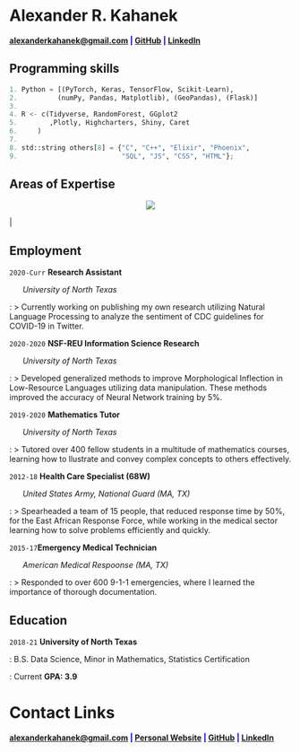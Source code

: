 # Alexander R. Kahanek

<span style="color:blue">**<a href="mailto:alexanderkahanek@gmail.com">alexanderkahanek@gmail.com</a>
|
<a href="https://github.com/alexander-kahanek" target="_blank">GitHub</a>
|
<a href="https://linkedin.com/in/alex-kah" target="_blank">LinkedIn</a>**</span>

## **Programming skills**

```python
1. Python = [(PyTorch, Keras, TensorFlow, Scikit-Learn), 
2.          (numPy, Pandas, Matplotlib), (GeoPandas), (Flask)]
3.
4. R <- c(Tidyverse, RandomForest, GGplot2
5.        ,Plotly, Highcharters, Shiny, Caret
6.     )
7.
8. std::string others[8] = {"C", "C++", "Elixir", "Phoenix",
9.                          "SQL", "JS", "CSS", "HTML"};
```

## **Areas of Expertise**

<p align="center"><img src="https://alexander-kahanek.github.io/assets/img/expertise_graph.png"></p>


|



## **Employment**

`2020-Curr` **Research Assistant**

&nbsp; &nbsp; &nbsp; _University of North Texas_

: > Currently working on publishing my own research utilizing Natural Language Processing to analyze the sentiment of CDC guidelines for COVID-19 in Twitter.

`2020-2020` **NSF-REU Information Science Research**

&nbsp; &nbsp; &nbsp; _University of North Texas_

: > Developed generalized methods to improve Morphological Inflection in Low-Resource Languages utilizing data manipulation. These methods improved the accuracy of Neural Network training by 5%.


`2019-2020` **Mathematics Tutor**

&nbsp; &nbsp; &nbsp; _University of North Texas_

: > Tutored over 400 fellow students in a multitude of mathematics courses, learning how to llustrate and convey complex concepts to others effectively.

`2012-18` **Health Care Specialist (68W)**

&nbsp; &nbsp; &nbsp; _United States Army, National Guard (MA, TX)_

: > Spearheaded a team of 15 people, that reduced response time by 50%, for the East African Response Force, while working in the medical sector learning how to solve problems efficiently and quickly.

`2015-17`**Emergency Medical Technician**

&nbsp; &nbsp; &nbsp; _American Medical Respoonse (MA, TX)_

: > Responded to over 600 9-1-1 emergencies, where I learned the importance of thorough documentation.


## **Education**

`2018-21` **University of North Texas**

: B.S. Data Science, Minor in Mathematics, Statistics Certification

: Current **GPA: 3.9**


# **Contact Links**

<span style="color:blue">**<a href="mailto:alexanderkahanek@gmail.com">alexanderkahanek@gmail.com</a>
|
<a href="https://alexander-kahanek.github.io" target="_blank">Personal Website</a>
|
<a href="https://github.com/alexander-kahanek" target="_blank">GitHub</a>
|
<a href="https://linkedin.com/in/alex-kah" target="_blank">LinkedIn</a>**</span>
